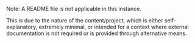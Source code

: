 Note: A README file is not applicable in this instance.

This is due to the nature of the content/project, which is either self-explanatory, extremely minimal, or intended for a context where external documentation is not required or is provided through alternative means.
